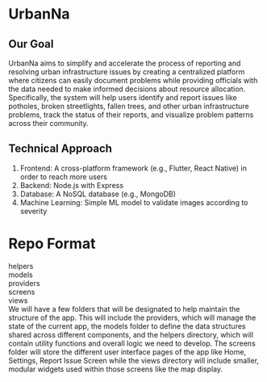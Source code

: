 # UrbanNa

## Our Goal 

UrbanNa aims to simplify and accelerate the process of reporting and resolving urban infrastructure
issues by creating a centralized platform where citizens can easily document problems while providing
officials with the data needed to make informed decisions about resource allocation. Specifically, the
system will help users identify and report issues like potholes, broken streetlights, fallen trees, and other
urban infrastructure problems, track the status of their reports, and visualize problem patterns across their
community.

## Technical Approach 
1. Frontend: A cross-platform framework (e.g., Flutter, React Native) in order to reach more users
2. Backend: Node.js with Express
3. Database: A NoSQL database (e.g., MongoDB)
4. Machine Learning: Simple ML model to validate images according to severity

# Repo Format
  helpers      
  models       
  providers    
  screens      
  views        
We will have a few folders that will be designated to help maintain the structure of the app. This will include the providers, which will manage the state of the current app, the models folder to define the data structures shared across different components, and the helpers directory, which will contain utility functions and overall logic we need to develop. The screens folder will store the different user interface pages of the app like Home, Settings, Report Issue Screen while the views directory will include smaller, modular widgets used within those screens like the map display.
